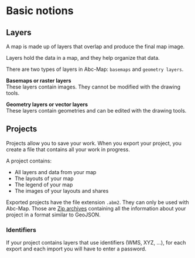 <a name="basics"></a>

# Basic notions

## Layers

A map is made up of layers that overlap and produce the final map image.

Layers hold the data in a map, and they help organize that data.

There are two types of layers in Abc-Map: `basemaps` and `geometry layers`.

**Basemaps or raster layers**  
These layers contain images. They cannot be modified with the drawing tools.

**Geometry layers or vector layers**  
These layers contain geometries and can be edited with the drawing tools.

## Projects

Projects allow you to save your work. When you export your project, you create a file that
contains all your work in progress.

A project contains:

- All layers and data from your map
- The layouts of your map
- The legend of your map
- The images of your layouts and shares

Exported projects have the file extension `.abm2`. They can only be used with Abc-Map. Those are
<a href="https://en.wikipedia.org/wiki/ZIP_(file_format)" target="_blank">Zip archives</a> containing
all the information about your project in a format similar to GeoJSON.

### Identifiers

If your project contains layers that use identifiers (WMS, XYZ, ...), for each export and each import you will have to enter a password.
